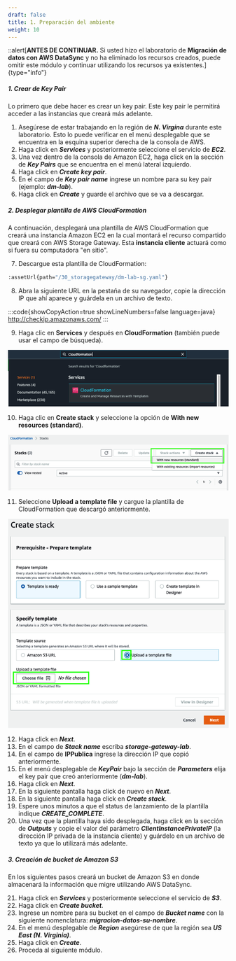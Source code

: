 ```yaml
---
draft: false
title: 1. Preparación del ambiente
weight: 10
---
```

::alert[**ANTES DE CONTINUAR.** Si usted hizo el laboratorio de **Migración de datos con AWS DataSync** y no ha eliminado los recursos creados, puede omitir este módulo y continuar utilizando los recursos ya existentes.]{type="info"}

##### 1. Crear de Key Pair

Lo primero que debe hacer es crear un key pair. Este key pair le permitirá acceder a las instancias que creará más adelante.

1. Asegúrese de estar trabajando en la región de ***N. Virgina*** durante este laboratorio. Esto lo puede verificar en el menú desplegable que se encuentra en la esquina superior derecha de la consola de AWS.
2. Haga click en ***Services*** y posteriormente seleccione el servicio de ***EC2***.
3. Una vez dentro de la consola de Amazon EC2, haga click en la sección de ***Key Pairs*** que se encuentra en el menú lateral izquierdo.
4. Haga click en ***Create key pair***.
5. En el campo de ***Key pair name*** ingrese un nombre para su key pair (ejemplo: ***dm-lab***).
6. Haga click en ***Create*** y guarde el archivo que se va a descargar.


##### 2. Desplegar plantilla de AWS CloudFormation

A continuación, desplegará una plantilla de AWS CloudFormation que creará una instancia Amazon EC2 en la cual montará el recurso compartido que creará con AWS Storage Gateway. Esta **instancia cliente** actuará como si fuera su computadora "en sitio".

7. Descargue esta plantilla de CloudFormation:

```bash
:assetUrl{path="/30_storagegateway/dm-lab-sg.yaml"}
```

8. Abra la siguiente URL en la pestaña de su navegador, copie la dirección IP que ahí aparece y guárdela en un archivo de texto.

:::code{showCopyAction=true showLineNumbers=false language=java}
http://checkip.amazonaws.com/
:::

9. Haga clic en **Services** y después en **CloudFormation** (también puede usar el campo de búsqueda).

![CloudFormation](/static/images/mgn/cloudformation1.png)

10. Haga clic en **Create stack** y seleccione la opción de **With new resources (standard)**.

![CloudFormation](/static/images/mgn/cloudformation2.png)

11. Seleccione **Upload a template file** y cargue la plantilla de CloudFormation que descargó anteriormente.

![CloudFormation](/static/images/mgn/cloudformation3.png)

12. Haga click en ***Next***.
13. En el campo de ***Stack name*** escriba ***storage-gateway-lab***.
14. En el campo de **IPPublica** ingrese la dirección IP que copió anteriormente.
15. En el menú desplegable de ***KeyPair*** bajo la sección de ***Parameters*** elija el key pair que creó anteriormente (***dm-lab***).
16. Haga click en ***Next***.
17. En la siguiente pantalla haga click de nuevo en ***Next***.
18. En la siguiente pantalla haga click en ***Create stack***.
19. Espere unos minutos a que el status de lanzamiento de la plantilla indique ***CREATE_COMPLETE***.
20. Una vez que la plantilla haya sido desplegada, haga click en la sección de ***Outputs*** y copie el valor del parámetro ***ClientInstancePrivateIP*** (la dirección IP privada de la instancia cliente) y guárdelo en un archivo de texto ya que lo utilizará más adelante.


##### 3. Creación de bucket de Amazon S3

En los siguientes pasos creará un bucket de Amazon S3 en donde almacenará la información que migre utilizando AWS DataSync.

21. Haga click en ***Services*** y posteriormente seleccione el servicio de ***S3***.
22. Haga click en ***Create bucket***.
23. Ingrese un nombre para su bucket en el campo de ***Bucket name*** con la siguiente nomenclatura: 
***migracion-datos-su-nombre***.
24. En el menú desplegable de ***Region*** asegúrese de que la región sea ***US East (N. Virginia)***.
25. Haga click en ***Create***.
26. Proceda al siguiente módulo.